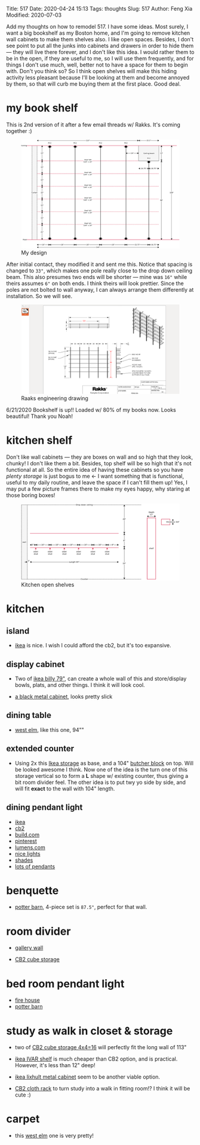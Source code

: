 Title: 517
Date: 2020-04-24 15:13
Tags: thoughts
Slug: 517
Author: Feng Xia
Modified: 2020-07-03

Add my thoughts on how to remodel 517. I have some ideas. Most surely,
I want a big bookshelf as my Boston home, and I'm going to remove
kitchen wall cabinets to make them shelves also. I like open
spaces. Besides, I don't see point to put all the junks into cabinets
and drawers in order to hide them &mdash; they will live there
forever, and I don't like this idea. I would rather them to be in the
open, if they are useful to me, so I will use them frequently, and for
things I don't use much, well, better not to have a space for them to
begin with. Don't you think so? So I think open shelves will make this
hiding activity less pleasant because I'll be looking at them and
become annoyed by them, so that will curb me buying them at the first
place. Good deal.

# my book shelf

This is 2nd version of it after a few email threads w/ Rakks. It's
coming together :)

<figure class="col s12">
  <img src="images/517%20raaks%20vertical%20layout.png"/>
  <figcaption>My design</figcaption>
</figure>

After initial contact, they modified it and sent me this. Notice that
spacing is changed to `33"`, which makes one pole really close to the
drop down ceiling beam. This also presumes two ends will be shorter
&mdash; mine was `16"` while theirs assumes `6"` on both ends. I think
theirs will look prettier. Since the poles are not bolted to wall
anyway, I can always arrange them differently at installation. So we
will see.

<figure class="col s12">
  <img src="images/517%20shelf%20raaks%20engineering%20drawing.png"/>
  <figcaption>Raaks engineering drawing</figcaption>
</figure>

6/21/2020 Bookshelf is up!! Loaded w/ 80% of my books now. Looks
beautiful! Thank you Noah!

# kitchen shelf

Don't like wall cabinets &mdash; they are boxes on wall and so high
that they look, chunky! I don't like them a bit. Besides, top shelf
will be so high that it's not functional at all. So the entire idea of
having these cabinets so you have _plenty storage_ is just bogus to
me &larr; I want something that is functional, useful to my daily
routine, and leave the space if I can't fill them up! Yes, I may put a
few picture frames there to make my eyes happy, why staring at those
boring boxes!

<figure class="col s12">
  <img src="images/517%20kitchen%20wall%20shelf.png"/>
  <figcaption>Kitchen open shelves</figcaption>
</figure>

# kitchen

## island

- [ikea](https://www.ikea.com/us/en/p/rimforsa-work-bench-stainless-steel-bamboo-60399412/)
  is nice. I wish I could afford the cb2, but it's too expansive.
  
  
## display cabinet

- Two of [ikea billy
  79"](https://www.ikea.com/us/en/p/billy-oxberg-bookcase-with-glass-doors-white-s69281804/),
  can create a whole wall of this and store/display bowls, plats, and
  other things. I think it will look cool.

- [a black metal
  cabinet](https://www.luxedecor.com/product/four-hands-rockwell-casual-65-and-up-buffet-tables-sideboard-fsirck135),
  looks pretty slick
  
## dining table

- [west
  elm](https://www.westelm.com/products/avery-wishbone-dining-table-h5056/?cm_src=PIPRecentView),
  like this one, 94""

## extended counter

- Using 2x this [Ikea
  storage](https://www.ikea.com/us/en/p/flysta-shelf-unit-white-30377242/)
  as base, and a 104" [butcher
  block](https://www.lumberliquidators.com/ll/s/Butcher+Blocks?ogmap=SEM|RTN|GOOG|HYPLOCAL|c|SITEWIDE||||%2Bbutcher%20%2Bblocks|10206132847|104911530187&gclid=Cj0KCQjwirz3BRD_ARIsAImf7LOdROZBEp8Jb4eG_tKPRuqLvQqAreVYO_iQo97bdMfVnfj8wQNQzksaAigsEALw_wcB&averageoverallrating=2)
  on top. Will be looked awesome I think. Now one of the idea is the
  turn one of this storage vertical so to form a **L** shape w/
  existing counter, thus giving a bit room divider feel. The other
  idea is to put twy
  yo side by side, and will fit **exact** to the wall
  with 104" length.
  
## dining pendant light

- [ikea](https://www.ikea.com/us/en/p/evedal-pendant-lamp-gray-10364226/)
- [cb2](https://www.cb2.com/soso-tan-and-white-metal-pendant-light/s525523)
- [build.com](https://www.build.com/elegant-lighting-ldpd2003/s1424719?uid=3348498)
- [pinterest](https://www.pinterest.com/search/pins/?rs=ac&len=2&q=red%20industrial%20pendant%20light&eq=red%20industrial%20pe&etslf=7465&term_meta[]=red%7Cautocomplete%7C0&term_meta[]=industrial%7Cautocomplete%7C0&term_meta[]=pendant%7Cautocomplete%7C0&term_meta[]=light%7Cautocomplete%7C0)
- [lumens.com](https://www.lumens.com/deep-reflector-outdoor-pendant-by-troy-rlm-lighting-RLM675717.html)
- [nice
  lights](https://warmlydecor.com/products/thaddeus-modern-minimalist-hanging-light)
- [shades](https://www.shadesoflight.com/products/classic-dome-large-shade-pendant-light?color=Red+And+Chrome)
- [lots of
  pendants](https://www.beautifulhalo.com/pendants_2649v-4.html)
  
# benquette

- [potter
  barn](https://www.potterybarn.com/products/modular-banquette-set-gray/?catalogId=84&sku=3758013&cm_ven=PLA&cm_cat=Google&cm_pla=Furniture%20%3E%20Dining%20Chairs&cm_ite=3758013&gclid=CjwKCAjwnIr1BRAWEiwA6GpwNQHO1SotxBMBPoRoOBXPeNgzaeibDqCQRTIVHxEopGlh5GUG3XWC_xoCXbIQAvD_BwE),
  4-piece set is `87.5"`, perfect for that wall.

# room divider

- [gallery wall](https://heatherednest.com/wp-content/uploads/2019/05/domino-room-divider-2.jpg)

- [CB2 cube
  storage](https://www.crateandbarrel.com/sprout-natural-8-cubby-birch-bookcase/s533158)
  
# bed room pendant light

- [fire house](https://www.idlights.com/industrial-firehouse-cannister-lighting/)
- [potter barn](https://www.potterybarn.com/products/monterra-pendant-mp/?pkey=cpendants&isx=0.0.7347.5)

# study as walk in closet & storage

- two of [CB2 cube storage
  4x4=16](https://www.crateandbarrel.com/sprout-natural-8-cubby-birch-bookcase/s533158)
  will perfectly fit the long wall of 113"

- [ikea IVAR
  shelf](https://www.ikea.com/us/en/p/ivar-3-section-shelving-unit-pine-s69248386/)
  is much cheaper than CB2 option, and is practical. However, it's
  less than 12" deep!
  
- [ikea lixhult metal
  cabinet](https://www.ikea.com/us/en/p/lixhult-storage-combination-dark-blue-s69279189/)
  seem to be another viable option. 

- [CB2 cloth
  rack](https://www.crateandbarrel.com/flex-modular-clothing-rack/s334244)
  to turn study into a walk in fitting room!? I think it will be cute :)
 
# carpet

- this [west
  elm](https://www.westelm.com/products/tassara-rug-t5348/?pkey=call-sale&isx=0.0.8023.0400390625)
  one is very pretty!
